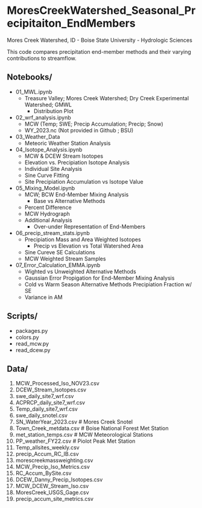# MoresCreekWatershed_Seasonal_Precipitaiton_EndMembers

Mores Creek Watershed, ID - Boise State University - Hydrologic Sciences

This code compares precipitation end-member methods and their varying contributions to streamflow. 

## Notebooks/
- 01_MWL.ipynb
  - Treasure Valley; Mores Creek Watershed; Dry Creek Experimental Watershed; GMWL
    - Distribution Plot
- 02_wrf_analysis.ipynb
  - MCW (Temp; SWE; Precip Accumulation; Precip; Snow)
  - WY_2023.nc (Not provided in Github ; BSU)     
- 03_Weather_Data
  - Meteoric Weather Station Analysis  
- 04_Isotope_Analysis.ipynb
  - MCW & DCEW Stream Isotopes
  - Elevation vs. Precipiation Isotope Analysis
  - Individual Site Analysis
  - Sine Curve Fitting
  - Site Precipiation Accumulation vs Isotope Value
- 05_Mixing_Model.ipynb
  - MCW; BCW End-Member Mixing Analysis
    - Base vs Alternative Methods
  - Percent Difference
  - MCW Hydrograph
  - Additional Analysis
    - Over-under Representation of End-Members
- 06_precip_stream_stats.ipynb
  - Precipiation Mass and Area Weighted Isotopes
      - Precip vs Elevation vs Total Watershed Area
  - Sine Cureve SE Calculations
  - MCW Weighted Stream Samples  
- 07_Error_Calculation_EMMA.ipynb
  -   Wighted vs Unweighted Alternative Methods
  -   Gaussian Error Propigation for End-Member Mixing Analysis
  -   Cold vs Warm Season Alternative Methods Precipiation Fraction w/ SE
  -   Variance in AM

## Scripts/
- packages.py
- colors.py
- read_mcw.py
- read_dcew.py

## Data/
01. MCW_Processed_Iso_NOV23.csv
02. DCEW_Stream_Isotopes.csv
03. swe_daily_site7_wrf.csv
04. ACPRCP_daily_site7_wrf.csv
05. Temp_daily_site7_wrf.csv  
06. swe_daily_snotel.csv
07. SN_WaterYear_2023.csv # Mores Creek Snotel
08. Town_Creek_metdata.csv # Boise National Forest Met Station
09. met_station_temps.csv # MCW Meteorological Stations
10. PP_weather_FY22.csv # Piolot Peak Met Station
11. Temp_allsites_weekly.csv
12. precip_Accum_RC_IB.csv 
13. morescreekmassweighting.csv
14. MCW_Precip_Iso_Metrics.csv
15. RC_Accum_BySite.csv
16. DCEW_Danny_Precip_Isotopes.csv 
17. MCW_DCEW_Stream_Iso.csv
18. MoresCreek_USGS_Gage.csv
19. precip_accum_site_metrics.csv
